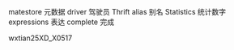 matestore 元数据
driver 驾驶员
Thrift 
alias 别名 
Statistics 统计数字
expressions 表达
complete 完成 


wxtian25XD_X0517